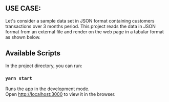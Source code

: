 ## USE CASE:
Let's consider a sample data set in JSON format containing customers transactions over 3 months period. This project reads the data in JSON format from an external file and render on the web page in a tabular format as shown below.



## Available Scripts

In the project directory, you can run:

### `yarn start`

Runs the app in the development mode.<br />
Open [http://localhost:3000](http://localhost:3000) to view it in the browser.


